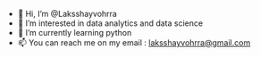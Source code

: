 - 👋 Hi, I’m @Laksshayvohrra
- 👀 I’m interested in data analytics and data science
- 🌱 I’m currently learning python
- 📫 You can reach me on my email : laksshayvohrra@gmail.com

<!---
Laksshayvohrra/Laksshayvohrra is a ✨ special ✨ repository because its `README.md` (this file) appears on your GitHub profile.
You can click the Preview link to take a look at your changes.
--->

